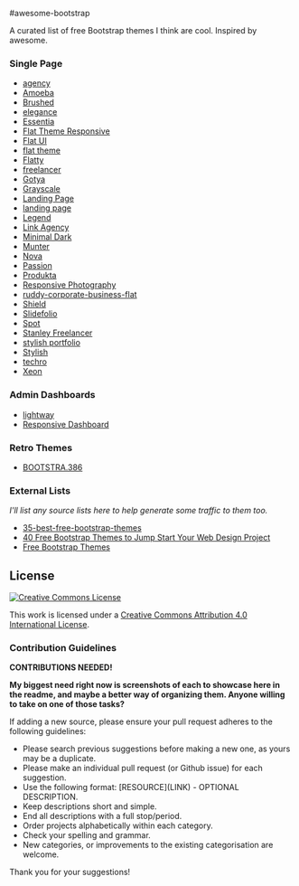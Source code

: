#awesome-bootstrap

A curated list of free Bootstrap themes I think are cool. Inspired by awesome.

### Single Page

- [agency](http://startbootstrap.com/template-overviews/agency/)
- [Amoeba](http://www.bootstrapzero.com/bootstrap-template/amoeba)
- [Brushed](http://www.alessioatzeni.com/blog/brushed-template/)
- [elegance](http://shapebootstrap.net/item/elegance-responsive-one-page-html-template/)
- [Essentia](http://bootstrapmaster.com/themes/free-bootstrap-themes/essentia-free-bootstrap-template/)
- [Flat Theme Responsive](http://shapebootstrap.net/item/flat-theme-free-responsive-multipurpose-site-template/)
- [Flat UI](http://designmodo.github.io/Flat-UI/)
- [flat theme](http://shapebootstrap.net/item/flat-theme-free-responsive-multipurpose-site-template/)
- [Flatty](http://www.blacktie.co/2013/12/flatty-app-landing-page/)
- [freelancer](http://startbootstrap.com/template-overviews/freelancer/)
- [Gotya](http://bootstrapmaster.com/themes/free-bootstrap-themes/gotya-free-bootstrap-theme/)
- [Grayscale](http://startbootstrap.com/template-overviews/grayscale/)
- [Landing Page](http://startbootstrap.com/landing-page)
- [landing page](http://startbootstrap.com/template-overviews/landing-page/)
- [Legend](http://www.dzyngiri.com/legend-free-responsive-one-page-template/)
- [Link Agency](http://www.blacktie.co/2013/11/link-bootstrap-3-agency-theme/)
- [Minimal Dark](http://www.bootstrapzero.com/bootstrap-template/minimal-dark)
- [Munter](http://www.bootstrapzero.com/bootstrap-template/munter)
- [Nova](http://shapebootstrap.net/item/nova-multipurpose-site-template/)
- [Passion](http://ortheme.com/passion-free-bootstrap-theme/)
- [Produkta](http://azmind.com/2013/04/06/free-template-produkta-responsive-bootstrap-product-showcase/)
- [Responsive Photography](http://blog.templatemonster.com/2012/11/19/free-bootstrap-responsive-template-photography/)
- [ruddy-corporate-business-flat](http://w3layouts.com/ruddy-corporate-business-flat-bootstrap-responsive-web-template/)
- [Shield](http://www.blacktie.co/2014/02/shield-one-page-theme/)
- [Slidefolio](http://bootstrap3themes.quora.com/Slidefolio-%E2%80%93-One-Page-Free-Responsive-Bootstrap-3-Portfolio-Theme)
- [Spot](http://www.blacktie.co/2013/10/spot-freelance-agency-theme/)
- [Stanley Freelancer](http://www.blacktie.co/2014/01/stanley-freelancer-theme/)
- [stylish portfolio](http://startbootstrap.com/template-overviews/stylish-portfolio/)
- [Stylish](http://startbootstrap.com/template-overviews/stylish-portfolio/)
- [techro](http://webthemez.com/techro-free-responsive-bootstrap-web-template/)
- [Xeon](http://shapebootstrap.net/item/xeon-best-onepage-site-template/)

### Admin Dashboards
- [lightway](http://www.prepbootstrap.com/bootstrap-theme/lightway-admin)
- [Responsive Dashboard](https://github.com/Ehesp/Responsive-Dashboard)

### Retro Themes
- [BOOTSTRA.386](https://kristopolous.github.io/BOOTSTRA.386/)

### External Lists
*I'll list any source lists here to help generate some traffic to them too.*
- [35-best-free-bootstrap-themes](http://www.downloadnewthemes.com/2014/08/35-best-free-bootstrap-themes.html)
- [40 Free Bootstrap Themes to Jump Start Your Web Design Project](http://savedelete.com/2014/08/15/free-bootstrap-themes/174529)
- [Free Bootstrap Themes](http://www.bootstrappage.com/free_bootstrap_templates.php)

## License

[![Creative Commons License](http://i.creativecommons.org/l/by/4.0/88x31.png)](http://creativecommons.org/licenses/by/4.0/)

This work is licensed under a [Creative Commons Attribution 4.0 International License](http://creativecommons.org/licenses/by/4.0/).


### Contribution Guidelines
**CONTRIBUTIONS NEEDED!**

**My biggest need right now is screenshots of each to showcase here in the readme, and maybe a better way of organizing them. Anyone willing to take on one of those tasks?**

If adding a new source, please ensure your pull request adheres to the following guidelines:

* Please search previous suggestions before making a new one, as yours may be a duplicate.
* Please make an individual pull request (or Github issue) for each suggestion.
* Use the following format: \[RESOURCE\]\(LINK\) - OPTIONAL DESCRIPTION.
* Keep descriptions short and simple.
* End all descriptions with a full stop/period.
* Order projects alphabetically within each category.
* Check your spelling and grammar.
* New categories, or improvements to the existing categorisation are welcome.

Thank you for your suggestions!
